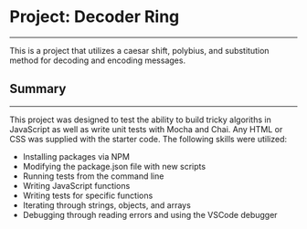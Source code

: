 # Project: Decoder Ring
---
This is a project that utilizes a caesar shift, polybius, and substitution method for decoding and encoding messages.

## Summary
---
This project was designed to test the ability to build tricky algoriths in JavaScript as well as write unit tests with Mocha and Chai. Any HTML or CSS was supplied with the starter code. The following skills were utilized:
- Installing packages via NPM
- Modifying the package.json file with new scripts
- Running tests from the command line
- Writing JavaScript functions
- Writing tests for specific functions
- Iterating through strings, objects, and arrays
- Debugging through reading errors and using the VSCode debugger
